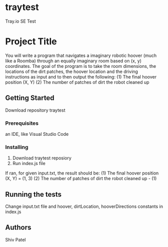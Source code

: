 # traytest
Tray.io SE Test

# Project Title

You will write a program that navigates a imaginary robotic hoover (much like a Roomba) through an equally imaginary room based on (x, y) coordinates. The goal of the program is to take the room dimensions, the locations of the dirt patches, the hoover location and the driving instructions as input and to then output the following:
(1) The final hoover position (X, Y)
(2) The number of patches of dirt the robot cleaned up

## Getting Started

Download repository traytest

### Prerequisites

an IDE, like Visual Studio Code

### Installing

1. Download traytest reposiory
2. Run index.js file

If ran, for given input.txt, the result should be:
(1) The final hoover position (X, Y) = (1, 3)
(2) The number of patches of dirt the robot cleaned up - (1)

## Running the tests

Change input.txt file and hoover, dirtLocation, hooverDirections constants in index.js

## Authors

Shiv Patel
